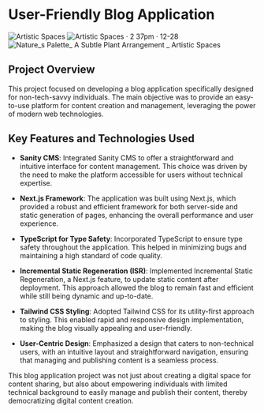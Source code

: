 # User-Friendly Blog Application
![Artistic Spaces](https://github.com/RoshanDewmina/blog-nextjs-sanity-starter-kit/assets/107935194/87187e2c-4305-4c4c-ac4a-88be332e94e6)
![Artistic Spaces · 2 37pm · 12-28](https://github.com/RoshanDewmina/blog-nextjs-sanity-starter-kit/assets/107935194/d4b4225b-46b1-48f4-b231-11b483a53bac)
![Nature_s Palette_ A Subtle Plant Arrangement _ Artistic Spaces](https://github.com/RoshanDewmina/blog-nextjs-sanity-starter-kit/assets/107935194/7b45fe8d-fa60-499e-8c63-0681050acd41)

## Project Overview
This project focused on developing a blog application specifically designed for non-tech-savvy individuals. The main objective was to provide an easy-to-use platform for content creation and management, leveraging the power of modern web technologies.

## Key Features and Technologies Used

- **Sanity CMS**: Integrated Sanity CMS to offer a straightforward and intuitive interface for content management. This choice was driven by the need to make the platform accessible for users without technical expertise.

- **Next.js Framework**: The application was built using Next.js, which provided a robust and efficient framework for both server-side and static generation of pages, enhancing the overall performance and user experience.

- **TypeScript for Type Safety**: Incorporated TypeScript to ensure type safety throughout the application. This helped in minimizing bugs and maintaining a high standard of code quality.

- **Incremental Static Regeneration (ISR)**: Implemented Incremental Static Regeneration, a Next.js feature, to update static content after deployment. This approach allowed the blog to remain fast and efficient while still being dynamic and up-to-date.

- **Tailwind CSS Styling**: Adopted Tailwind CSS for its utility-first approach to styling. This enabled rapid and responsive design implementation, making the blog visually appealing and user-friendly.

- **User-Centric Design**: Emphasized a design that caters to non-technical users, with an intuitive layout and straightforward navigation, ensuring that managing and publishing content is a seamless process.

This blog application project was not just about creating a digital space for content sharing, but also about empowering individuals with limited technical background to easily manage and publish their content, thereby democratizing digital content creation.
